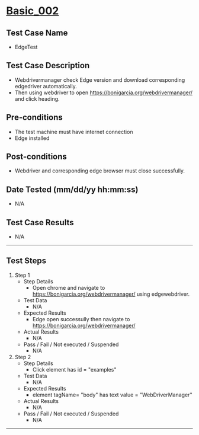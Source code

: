 # [Basic_002](https://github.com/bonigarcia/webdrivermanager-examples/tree/master/src/test/java/io/github/bonigarcia/wdm/test/basic/EdgeTest.java)
## Test Case Name
* EdgeTest
## Test Case Description
* Webdrivermanager check Edge version and download corresponding edgedriver automatically.
* Then using webdriver to open https://bonigarcia.org/webdrivermanager/ and click heading.
## Pre-conditions
* The test machine must have internet connection
* Edge installed
## Post-conditions
* Webdriver and corresponding edge browser must close successfully.
## Date Tested (mm/dd/yy hh:mm:ss)
* N/A
## Test Case Results
* N/A
---
## Test Steps
1. Step 1
	* Step Details
		* Open chrome and navigate to https://bonigarcia.org/webdrivermanager/ using edgewebdriver.
	* Test Data
		* N/A
	* Expected Results
		* Edge open successully then navigate to https://bonigarcia.org/webdrivermanager/
	* Actual Results
		* N/A
	* Pass / Fail / Not executed / Suspended
		* N/A
2. Step 2
	* Step Details
		* Click element has id = "examples"
	* Test Data
		* N/A
	* Expected Results
		* element tagName= "body" has text value = "WebDriverManager"
	* Actual Results
		* N/A
	* Pass / Fail / Not executed / Suspended
		* N/A
---
